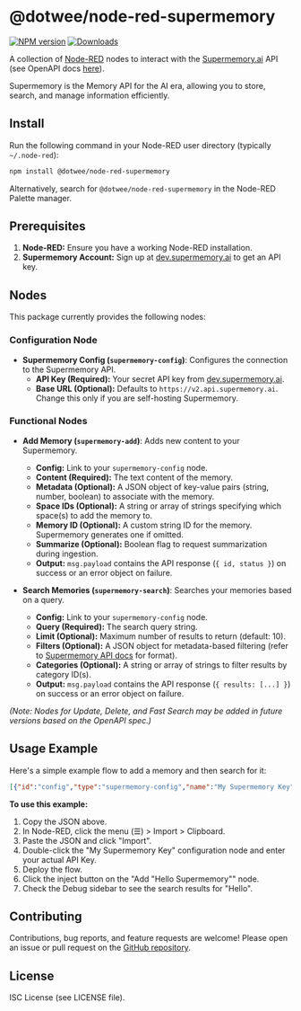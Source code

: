 # @dotwee/node-red-supermemory

[![NPM version](https://badge.fury.io/js/node-red-contrib-supermemory.svg)](https://badge.fury.io/js/node-red-contrib-supermemory)
[![Downloads](https://img.shields.io/npm/dm/node-red-contrib-supermemory.svg)](https://www.npmjs.com/package/node-red-contrib-supermemory)

A collection of [Node-RED](https://nodered.org) nodes to interact with the [Supermemory.ai](https://supermemory.ai/) API (see OpenAPI docs [here](https://raw.githubusercontent.com/supermemoryai/supermemory/refs/heads/main/apps/docs/openapi.json)).

Supermemory is the Memory API for the AI era, allowing you to store, search, and manage information efficiently.

## Install

Run the following command in your Node-RED user directory (typically `~/.node-red`):

```bash
npm install @dotwee/node-red-supermemory
```

Alternatively, search for `@dotwee/node-red-supermemory` in the Node-RED Palette manager.

## Prerequisites

1. **Node-RED:** Ensure you have a working Node-RED installation.
2. **Supermemory Account:** Sign up at [dev.supermemory.ai](https://dev.supermemory.ai) to get an API key.

## Nodes

This package currently provides the following nodes:

### Configuration Node

* **Supermemory Config (`supermemory-config`)**: Configures the connection to the Supermemory API.
  * **API Key (Required):** Your secret API key from [dev.supermemory.ai](https://dev.supermemory.ai).
  * **Base URL (Optional):** Defaults to `https://v2.api.supermemory.ai`. Change this only if you are self-hosting Supermemory.

### Functional Nodes

* **Add Memory (`supermemory-add`)**: Adds new content to your Supermemory.
  * **Config:** Link to your `supermemory-config` node.
  * **Content (Required):** The text content of the memory.
  * **Metadata (Optional):** A JSON object of key-value pairs (string, number, boolean) to associate with the memory.
  * **Space IDs (Optional):** A string or array of strings specifying which space(s) to add the memory to.
  * **Memory ID (Optional):** A custom string ID for the memory. Supermemory generates one if omitted.
  * **Summarize (Optional):** Boolean flag to request summarization during ingestion.
  * **Output:** `msg.payload` contains the API response (`{ id, status }`) on success or an error object on failure.

* **Search Memories (`supermemory-search`)**: Searches your memories based on a query.
  * **Config:** Link to your `supermemory-config` node.
  * **Query (Required):** The search query string.
  * **Limit (Optional):** Maximum number of results to return (default: 10).
  * **Filters (Optional):** A JSON object for metadata-based filtering (refer to [Supermemory API docs](https://docs.supermemory.ai/api-reference) for format).
  * **Categories (Optional):** A string or array of strings to filter results by category ID(s).
  * **Output:** `msg.payload` contains the API response (`{ results: [...] }`) on success or an error object on failure.

*(Note: Nodes for Update, Delete, and Fast Search may be added in future versions based on the OpenAPI spec.)*

## Usage Example

Here's a simple example flow to add a memory and then search for it:

```json
[{"id":"config","type":"supermemory-config","name":"My Supermemory Key","credentials":{"apiKey":"YOUR_API_KEY_HERE"}},{"id":"addNode","type":"supermemory-add","name":"Add Note","config":"config","content":"payload","contentType":"msg","metadata":"","metadataType":"str","spaceIds":"","spaceIdsType":"str","summarize":false,"memoryId":"","memoryIdType":"str","wires":[["searchNode"]]},{"id":"injectAdd","type":"inject","name":"Add \"Hello Supermemory\"","props":[{"p":"payload","v":"Hello Supermemory","vt":"str"}],"repeat":"","crontab":"","once":false,"onceDelay":0.1,"topic":"","payload":"Hello Supermemory","payloadType":"str","x":160,"y":100,"wires":[["addNode"]]},{"id":"searchNode","type":"supermemory-search","name":"Search for \"Hello\"","config":"config","query":"Hello","queryType":"str","limit":"10","limitType":"num","filters":"","filtersType":"str","categoriesFilter":"","categoriesFilterType":"str","wires":[["debugNode"]]},{"id":"debugNode","type":"debug","name":"Search Result","active":true,"tosidebar":true,"console":false,"tostatus":false,"complete":"payload","targetType":"msg","statusVal":"","statusType":"auto","x":560,"y":100,"wires":[]}]
```

**To use this example:**

1. Copy the JSON above.
2. In Node-RED, click the menu (☰) > Import > Clipboard.
3. Paste the JSON and click "Import".
4. Double-click the "My Supermemory Key" configuration node and enter your actual API Key.
5. Deploy the flow.
6. Click the inject button on the "Add \"Hello Supermemory\"" node.
7. Check the Debug sidebar to see the search results for "Hello".

## Contributing

Contributions, bug reports, and feature requests are welcome! Please open an issue or pull request on the [GitHub repository](https://github.com/dotWee/node-red-contrib-supermemory).

## License

ISC License (see LICENSE file).
